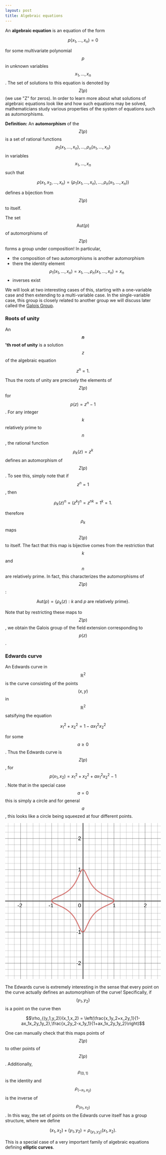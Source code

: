```yaml
---
layout: post
title: Algebraic equations
---
```


An **algebraic equation** is an equation of the form

$$p(x_1,\dots, x_n) = 0$$

for some multivariate polynomial $$p$$ in unknown variables $$x_1,\dots, x_n$$.  The set of solutions to this equation is denoted by $$Z(p)$$ (we use "Z" for zeros).  In order to learn more about what solutions of algebraic equations look like and how such equations may be solved, mathematicians study various properties of the system of equations such as automorphisms.

**Definition:** An **automorphism** of the $$Z(p)$$ is a set of rational functions $$\rho_1(x_1,\dots,x_n),\dots,\rho_n(x_1,\dots,x_n)$$ in variables $$x_1,\dots,x_n$$ such that

$$\rho(x_1,x_2,\dots, x_n) = (\rho_1(x_1,\dots,x_n),\dots,\rho_n(x_1,\dots,x_n))$$

defines a bijection from $$Z(p)$$ to itself.

The set $$\text{Aut}(p)$$ of automorphisms of $$Z(p)$$ forms a group under composition!  In particular,
* the composition of two automorphisms is another automorphism
* there the identity element $$\rho_1(x_1,\dots,x_n) = x_1,\dots,\rho_n(x_1,\dots,x_n) = x_n$$
* inverses exist

We will look at two interesting cases of this, starting with a one-variable case and then extending to a multi-variable case.
In the single-variable case, this group is closely related to another group we will discuss later called the [Galois Group](https://en.wikipedia.org/wiki/Galois_group).

### Roots of unity
An **$$n$$'th root of unity** is a solution $$z$$ of the algebraic equation

$$z^n = 1.$$

Thus the roots of unity are precisely the elements of $$Z(p)$$ for $$p(z) = z^n-1$$.  For any integer $$k$$ relatively prime to $$n$$, the rational function $$\rho_k(z) = z^k$$ defines an automorphism of $$Z(p)$$.  To see this, simply note that if $$z^n=1$$, then

$$\rho_k(z)^n = (z^k)^n = z^{nk} = 1^k = 1.$$

therefore $$\rho_k$$ maps $$Z(p)$$ to itself.  The fact that this map is bijective comes from the restriction that $$k$$ and $$n$$ are relatively prime.
In fact, this characterizes the automorphisms of $$Z(p)$$:

$$\text{Aut}(p) = \{\rho_k(z) : \text{$k$ and $p$ are relatively prime}\}.$$

Note that by restricting these maps to $$Z(p)$$, we obtain the Galois group of the field extension corresponding to $$p(z)$$.

### Edwards curve
An Edwards curve in $$\mathbb R^2$$ is the curve consisting of the points $$(x,y)$$ in $$\mathbb R^2$$ satsifying the equation

$$x_1^2 + x_2^2 = 1 - ax_1^2x_2^2$$

for some $$a\geq 0$$.  Thus the Edwards curve is $$Z(p)$$, for $$p(x_1,x_2) = x_1^2+x_2^2+ax_1^2x_2^2-1$$.  Note that in the special case $$a=0$$ this is simply a circle and for general $$a$$, this looks like a circle being squeezed at four different points.

![Edwards curve with a=30](img/edwards-curve.png)

The Edwards curve is extremely interesting in the sense that every point on the curve actually defines an automorphism of the curve!  Specifically, if $$(y_1,y_2)$$ is a point on the curve then 

$$\rho_{(y_1,y_2)}(x_1,x_2) = \left(\frac{x_1y_2+x_2y_1}{1-ax_1x_2y_1y_2},\frac{x_2y_2-x_1y_1}{1+ax_1x_2y_1y_2}\right)$$

One can manually check that this maps points of $$Z(p)$$ to other points of $$Z(p)$$.  Additionally, $$\rho_{(0,1)}$$ is the identity and $$\rho_{(-x_1,x_2)}$$ is the inverse of $$\rho_{(x_1,x_2)}$$.  In this way, the set of points on the Edwards curve itself has a group structure, where we define

$$(x_1,x_2) + (y_1,y_2) = \rho_{(y_1,y_2)}(x_1,x_2).$$

This is a special case of a very important family of algebraic equations defining **elliptic curves**.

